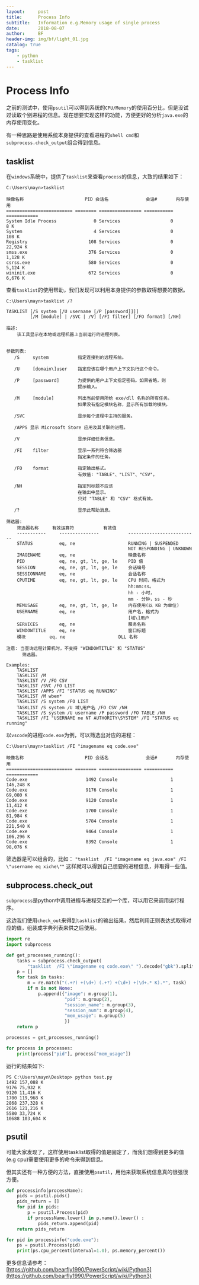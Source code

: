 ```yaml
---
layout:     post
title:      Process Info
subtitle:   Information e.g.Memory usage of single process
date:       2018-08-07
author:     BF
header-img: img/bf/light_01.jpg
catalog: true
tags:
    - python
    - tasklist
---
```

# Process Info

之前的测试中，使用`psutil`可以得到系统的`CPU/Memory`的使用百分比，但是没试过读取个别进程的信息。现在想要实现这样的功能，方便更好的分析`java.exe`的内存使用变化。

有一种思路是使用系统本身提供的查看进程的`shell cmd`和`subprocess.check_output`组合得到信息。

## tasklist

在`windows`系统中，提供了`tasklist`来查看`process`的信息，大致的结果如下：

```shell
C:\Users\mayn>tasklist

映像名称                       PID 会话名              会话#       内存使用
========================= ======== ================ =========== ============
System Idle Process              0 Services                   0          8 K
System                           4 Services                   0        108 K
Registry                       108 Services                   0     22,924 K
smss.exe                       376 Services                   0      1,128 K
csrss.exe                      580 Services                   0      5,124 K
wininit.exe                    672 Services                   0      6,676 K
```

查看`tasklist`的使用帮助，我们发现可以利用本身提供的参数取得想要的数据。

```shell
C:\Users\mayn>tasklist /?

TASKLIST [/S system [/U username [/P [password]]]]
         [/M [module] | /SVC | /V] [/FI filter] [/FO format] [/NH]

描述:
    该工具显示在本地或远程机器上当前运行的进程列表。


参数列表:
   /S     system           指定连接到的远程系统。

   /U     [domain\]user    指定应该在哪个用户上下文执行这个命令。

   /P     [password]       为提供的用户上下文指定密码。如果省略，则
                           提示输入。

   /M     [module]         列出当前使用所给 exe/dll 名称的所有任务。
                           如果没有指定模块名称，显示所有加载的模块。

   /SVC                    显示每个进程中主持的服务。

   /APPS 显示 Microsoft Store 应用及其关联的进程。

   /V                      显示详细任务信息。

   /FI    filter           显示一系列符合筛选器
                           指定条件的任务。

   /FO    format           指定输出格式。
                           有效值: "TABLE"、"LIST"、"CSV"。

   /NH                     指定列标题不应该
                           在输出中显示。
                           只对 "TABLE" 和 "CSV" 格式有效。

   /?                      显示此帮助消息。

筛选器:
    筛选器名称     有效运算符           有效值
    -----------     ---------------           --------------------------
    STATUS          eq, ne                    RUNNING | SUSPENDED
                                              NOT RESPONDING | UNKNOWN
    IMAGENAME       eq, ne                    映像名称
    PID             eq, ne, gt, lt, ge, le    PID 值
    SESSION         eq, ne, gt, lt, ge, le    会话编号
    SESSIONNAME     eq, ne                    会话名称
    CPUTIME         eq, ne, gt, lt, ge, le    CPU 时间，格式为
                                              hh:mm:ss。
                                              hh - 小时，
                                              mm - 分钟，ss - 秒
    MEMUSAGE        eq, ne, gt, lt, ge, le    内存使用(以 KB 为单位)
    USERNAME        eq, ne                    用户名，格式为
                                              [域\]用户
    SERVICES        eq, ne                    服务名称
    WINDOWTITLE     eq, ne                    窗口标题
    模块         eq, ne                    DLL 名称

注意: 当查询远程计算机时，不支持 "WINDOWTITLE" 和 "STATUS"
      筛选器。

Examples:
    TASKLIST
    TASKLIST /M
    TASKLIST /V /FO CSV
    TASKLIST /SVC /FO LIST
    TASKLIST /APPS /FI "STATUS eq RUNNING"
    TASKLIST /M wbem*
    TASKLIST /S system /FO LIST
    TASKLIST /S system /U 域\用户名 /FO CSV /NH
    TASKLIST /S system /U username /P password /FO TABLE /NH
    TASKLIST /FI "USERNAME ne NT AUTHORITY\SYSTEM" /FI "STATUS eq running"
```

以`vscode`的进程`code.exe`为例，可以筛选出对应的进程：

```shell
C:\Users\mayn>tasklist /FI "imagename eq code.exe"

映像名称                       PID 会话名              会话#       内存使用
========================= ======== ================ =========== ============
Code.exe                      1492 Console                    1    146,248 K
Code.exe                      9176 Console                    1     69,080 K
Code.exe                      9120 Console                    1     11,412 K
Code.exe                      1700 Console                    1     81,984 K
Code.exe                      5784 Console                    1    221,540 K
Code.exe                      9464 Console                    1    106,296 K
Code.exe                      8392 Console                    1     98,076 K
```

筛选器是可以组合的，比如：
`"tasklist  /FI "imagename eq java.exe" /FI \"username eq xiche\""`
这样就可以得到自己想要的进程信息，并取得一些值。
## subprocess.check_out

`subprocess`是python中调用进程与进程交互的一个库，可以用它来调用运行程序。

这边我们使用`check_out`来得到`tasklist`的输出结果，然后利用正则表达式取得对应的值，组装成字典列表来供之后使用。

```python
import re
import subprocess

def get_processes_running():
    tasks = subprocess.check_output(
        "tasklist  /FI \"imagename eq code.exe\" ").decode("gbk").split("\r\n")
    p = []
    for task in tasks:
        m = re.match("(.+?) +(\d+) (.+?) +(\d+) +(\d+.* K).*", task)
        if m is not None:
            p.append({"image": m.group(1),
                      "pid": m.group(2),
                      "session_name": m.group(3),
                      "session_num": m.group(4),
                      "mem_usage": m.group(5)
                      })
    return p

processes = get_processes_running()

for process in processes:
    print(process["pid"], process["mem_usage"])
```

运行的结果如下:

```shell
PS C:\Users\mayn\Desktop> python test.py
1492 157,088 K
9176 75,932 K
9120 11,416 K
1700 119,968 K
2868 237,328 K
2616 121,216 K
5580 33,724 K
10688 103,604 K
```

## psutil

可能大家发现了，这样使用tasklist取得的值是固定了，而我们想得到更多的值(e.g cpu)需要使用更多的命令来得到信息。

但其实还有一种方便的方法，直接使用`psutil`，用他来获取系统信息真的很强很方便。

```python
def processinfo(processName):
    pids = psutil.pids()
    pids_return = []
    for pid in pids:
        p = psutil.Process(pid)
        if processName.lower() in p.name().lower() :
            pids_return.append(pid)
    return pids_return

for pid in processinfo("code.exe"):
    ps = psutil.Process(pid)  
    print(ps.cpu_percent(interval=1.0), ps.memory_percent())
```

更多信息请参考：[https://github.com/bearfly1990/PowerScript/wiki/Python3](https://github.com/bearfly1990/PowerScript/wiki/Python3)
